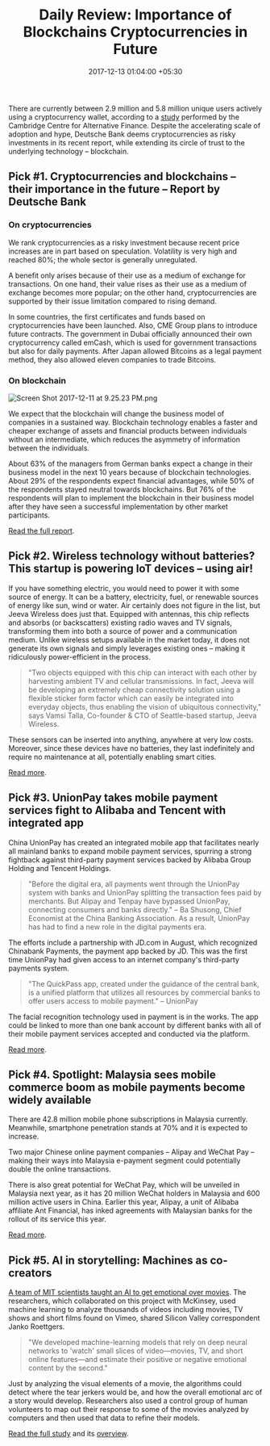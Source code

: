 ﻿---
title: 'Daily Review: Importance of Blockchains Cryptocurrencies in Future'
date: 2017-12-13 01:04:00 +05:30
tags:
- artificial intelligence
- AI
- blockchain
- cryptocurrency
- bitcoin
- distributed ledger technology
- DLT
- machine learning
- mobile payments
- mobile commerce
- facial recognition
- payments
- wireless
- IoT
- startups
Image: "/uploads/blockchaincrypto.jpg"
Person: Elena Mesropyan
category:
- Blockchain
Companies:
- Jeeva Wireless
- UnionPay
- Deutsche Bank
- Alipay
- Tenpay
- Chinabank Payments
- WeChat
- Alibaba
- Ant Financial
Markets:
- Europe
- North America
Author: Elena Mesropyan
---

There are currently between 2.9 million and 5.8 million unique users actively using a cryptocurrency wallet, according to a [study](https://www.jbs.cam.ac.uk/fileadmin/user_upload/research/centres/alternative-finance/downloads/2017-global-cryptocurrency-benchmarking-study.pdf) performed by the Cambridge Centre for Alternative Finance. Despite the accelerating scale of adoption and hype, Deutsche Bank deems cryptocurrencies as risky investments in its recent report, while extending its circle of trust to the underlying technology – blockchain.

## Pick #1. Cryptocurrencies and blockchains – their importance in the future – Report by Deutsche Bank

### On cryptocurrencies

We rank cryptocurrencies as a risky investment because recent price increases are in part based on speculation. Volatility is very high and reached 80%; the whole sector is generally unregulated.

A benefit only arises because of their use as a medium of exchange for transactions. On one hand, their value rises as their use as a medium of exchange becomes more popular; on the other hand, cryptocurrencies are supported by their issue limitation compared to rising demand.

In some countries, the first certificates and funds based on cryptocurrencies have been launched. Also, CME Group plans to introduce future contracts. The government in Dubai officially announced their own cryptocurrency called emCash, which is used for government transactions but also for daily payments. After Japan allowed Bitcoins as a legal payment method, they also allowed eleven companies to trade Bitcoins.

### On blockchain

![Screen Shot 2017-12-11 at 9.25.23 PM.png](/uploads/Screen%20Shot%202017-12-11%20at%209.25.23%20PM.png)

We expect that the blockchain will change the business model of companies in a sustained way. Blockchain technology enables a faster and cheaper exchange of assets and financial products between individuals without an intermediate, which reduces the asymmetry of information between the individuals.

About 63% of the managers from German banks expect a change in their business model in the next 10 years because of blockchain technologies. About 29% of the respondents expect financial advantages, while 50% of the respondents stayed neutral towards blockchains. But 76% of the respondents will plan to implement the blockchain in their business model after they have seen a successful implementation by other market participants.

[Read the full report](https://www.db.com/newsroom_news/cio_insights_reflections_-_cryptocurrencies_and_blockchains_-_EMEA_-_client_ready.pdf).

## Pick #2. Wireless technology without batteries? This startup is powering IoT devices – using air!

If you have something electric, you would need to power it with some source of energy. It can be a battery, electricity, fuel, or renewable sources of energy like sun, wind or water. Air certainly does not figure in the list, but Jeeva Wireless does just that. Equipped with antennas, this chip reflects and absorbs (or backscatters) existing radio waves and TV signals, transforming them into both a source of power and a communication medium. Unlike wireless setups available in the market today, it does not generate its own signals and simply leverages existing ones – making it ridiculously power-efficient in the process.

> "Two objects equipped with this chip can interact with each other by harvesting ambient TV and cellular transmissions. In fact, Jeeva will be developing an extremely cheap connectivity solution using a flexible sticker form factor which can easily be integrated into everyday objects, thus enabling the vision of ubiquitous connectivity," says Vamsi Talla, Co-founder & CTO of Seattle-based startup, Jeeva Wireless.

These sensors can be inserted into anything, anywhere at very low costs. Moreover, since these devices have no batteries, they last indefinitely and require no maintenance at all, potentially enabling smart cities.

[Read more](https://economictimes.indiatimes.com/small-biz/startups/features/wireless-technology-without-batteries-this-startup-is-powering-iot-devices-using-air/articleshow/62016675.cms).

## Pick #3. UnionPay takes mobile payment services fight to Alibaba and Tencent with integrated app

China UnionPay has created an integrated mobile app that facilitates nearly all mainland banks to expand mobile payment services, spurring a strong fightback against third-party payment services backed by Alibaba Group Holding and Tencent Holdings.

> "Before the digital era, all payments went through the UnionPay system with banks and UnionPay splitting the transaction fees paid by merchants. But Alipay and Tenpay have bypassed UnionPay, connecting consumers and banks directly." – Ba Shusong, Chief Economist at the China Banking Association. As a result, UnionPay has had to find a new role in the digital payments era.

The efforts include a partnership with JD.com in August, which recognized Chinabank Payments, the payment app backed by JD. This was the first time UnionPay had given access to an internet company's third-party payments system.

> "The QuickPass app, created under the guidance of the central bank, is a unified platform that utilizes all resources by commercial banks to offer users access to mobile payment." – UnionPay

The facial recognition technology used in payment is in the works. The app could be linked to more than one bank account by different banks with all of their mobile payment services accepted and conducted via the platform.

[Read more](http://www.scmp.com/business/banking-finance/article/2123850/unionpay-takes-mobile-payment-services-fight-alibaba-and).

## Pick #4. Spotlight: Malaysia sees mobile commerce boom as mobile payments become widely available

There are 42.8 million mobile phone subscriptions in Malaysia currently. Meanwhile, smartphone penetration stands at 70% and it is expected to increase.

Two major Chinese online payment companies – Alipay and WeChat Pay – making their ways into Malaysia e-payment segment could potentially double the online transactions.

There is also great potential for WeChat Pay, which will be unveiled in Malaysia next year, as it has 20 million WeChat holders in Malaysia and 600 million active users in China. Earlier this year, Alipay, a unit of Alibaba affiliate Ant Financial, has inked agreements with Malaysian banks for the rollout of its service this year.

[Read more](http://news.xinhuanet.com/english/2017-12/11/c_136816986.htm).

## Pick #5. AI in storytelling: Machines as co-creators

[A team of MIT scientists taught an AI to get emotional over movies](http://variety.com/2017/digital/news/ai-emotional-arcs-mit-mckinsey-1202635570/). The researchers, which collaborated on this project with McKinsey, used machine learning to analyze thousands of videos including movies, TV shows and short films found on Vimeo, shared Silicon Valley correspondent Janko Roettgers.

> "We developed machine-learning models that rely on deep neural networks to 'watch' small slices of video—movies, TV, and short online features—and estimate their positive or negative emotional content by the second."

Just by analyzing the visual elements of a movie, the algorithms could detect where the tear jerkers would be, and how the overall emotional arc of a story would develop. Researchers also used a control group of human volunteers to map out their response to some of the movies analyzed by computers and then used that data to refine their models.

[Read the full study](https://www.mckinsey.com/industries/media-and-entertainment/our-insights/ai-in-storytelling) and its [overview](http://variety.com/2017/digital/news/ai-emotional-arcs-mit-mckinsey-1202635570/).